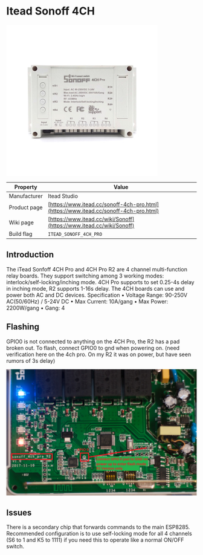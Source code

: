 # Itead Sonoff 4CH

![Sonoff 4CH Pro](images/devices/itead-sonoff-4ch-pro.jpg)

|Property|Value|
|---|---|
|Manufacturer|Itead Studio|
|Product page|[https://www.itead.cc/sonoff-4ch-pro.html](https://www.itead.cc/sonoff-4ch-pro.html)|
|Wiki page|[https://www.itead.cc/wiki/Sonoff](https://www.itead.cc/wiki/Sonoff)|
|Build flag|`ITEAD_SONOFF_4CH_PRO`|

## Introduction

The iTead Sonfoff 4CH Pro and 4CH Pro R2 are 4 channel multi-function relay boards. They support switching among 3 working modes: interlock/self-locking/inching mode. 4CH Pro supports to set 0.25-4s delay in inching mode, R2 supports 1-16s delay. The 4CH boards can use and power both AC and DC devices. 
Specification
•	Voltage Range: 90-250V AC(50/60Hz) / 5-24V DC
•	Max Current: 10A/gang
•	Max Power: 2200W/gang
•	Gang: 4


## Flashing

GPIO0 is not connected to anything on the 4CH Pro, the R2 has a pad broken out. To flash, connect GPIO0 to gnd when powering on. (need verification here on the 4ch pro. On my R2 it was on power, but have seen rumors of 3s delay)

![Sonoff 4CH Pro R2 - Flashing](images/flashing/sonoff-4ch-pro-r2-flash1.jpg)

## Issues

There is a secondary chip that forwards commands to the main ESP8285. Recommended configuration is to use self-locking mode for all 4 channels (S6 to 1 and K5 to 1111) if you need this to operate like a normal ON/OFF switch.